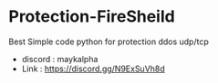# Protection-FireSheild
Best Simple code python for protection ddos udp/tcp









- discord : maykalpha
- Link : https://discord.gg/N9ExSuVh8d
